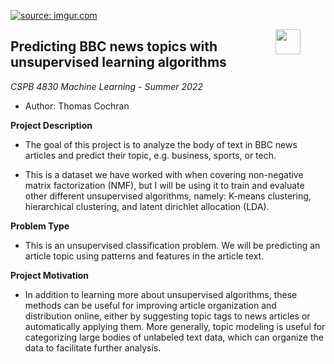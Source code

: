 <a href="https://imgur.com/a/IEJ7GEa"><img src="https://i.imgur.com/IEJ7GEa.png" title="source: imgur.com" /></a>

<figure>
  <IMG SRC="https://www.colorado.edu/cs/profiles/express/themes/cuspirit/logo.png" WIDTH=40 ALIGN="right">
</figure>

## Predicting BBC news topics with unsupervised learning algorithms
*CSPB 4830 Machine Learning - Summer 2022*

* Author: Thomas Cochran

__Project Description__

* The goal of this project is to analyze the body of text in BBC news articles and predict their topic, e.g. business, sports, or tech.

* This is a dataset we have worked with when covering non-negative matrix factorization (NMF), but I will be using it to train and evaluate other different unsupervised algorithms, namely: K-means clustering, hierarchical clustering, and latent dirichlet allocation (LDA).

__Problem Type__

* This is an unsupervised classification problem. We will be predicting an article topic using patterns and features in the article text. 

__Project Motivation__

* In addition to learning more about unsupervised algorithms, these methods can be useful for improving article organization and distribution online, either by suggesting topic tags to news articles or automatically applying them. More generally, topic modeling is useful for categorizing large bodies of unlabeled text data, which can organize the data to facilitate further analysis.

